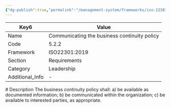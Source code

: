 ```yaml
---
{"dg-publish":true,"permalink":"/management-system/frameworks/iso-22301-2019/5-2-2/","tags":["#requirement"],"noteIcon":"1"}
---
```



<div><table class="dataview table-view-table"><thead class="table-view-thead"><tr class="table-view-tr-header"><th class="table-view-th"><span>Key</span><span class="dataview small-text">6</span></th><th class="table-view-th"><span>Value</span></th></tr></thead><tbody class="table-view-tbody"><tr><td><span>Name</span></td><td><span>Communicating the business continuity policy</span></td></tr><tr><td><span>Code</span></td><td><span>5.2.2</span></td></tr><tr><td><span>Framework</span></td><td><span>ISO22301:2019</span></td></tr><tr><td><span>Section</span></td><td><span>Requirements</span></td></tr><tr><td><span>Category</span></td><td><span>Leadership</span></td></tr><tr><td><span>Additional_Info</span></td><td><span>-</span></td></tr></tbody></table></div>
# Description
The business continuity policy shall: a) be available as documented information; b) be communicated within the organization; c) be available to interested parties, as appropriate. 
